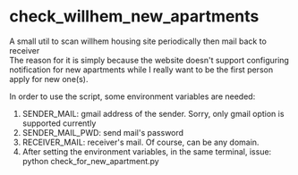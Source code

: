 # check_willhem_new_apartments
A small util to scan willhem housing site periodically then mail back to receiver\
The reason for it is simply because the website doesn't support configuring notification for new apartments while I really want to be the first person apply for new one(s).

In order to use the script, some environment variables are needed:
1. SENDER_MAIL: gmail address of the sender. Sorry, only gmail option is supported currently
2. SENDER_MAIL_PWD: send mail's password
3. RECEIVER_MAIL: receiver's mail. Of course, can be any domain.
4. After setting the environment variables, in the same terminal, issue: python check_for_new_apartment.py
